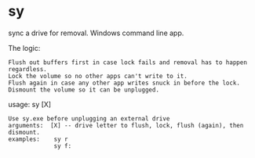 # sy
sync a drive for removal. Windows command line app.

The logic:

    Flush out buffers first in case lock fails and removal has to happen regardless.
    Lock the volume so no other apps can't write to it.
    Flush again in case any other app writes snuck in before the lock.
    Dismount the volume so it can be unplugged.           

usage:  sy [X]

    Use sy.exe before unplugging an external drive
    arguments:  [X] -- drive letter to flush, lock, flush (again), then dismount.
    examples:    sy r
                 sy f:
